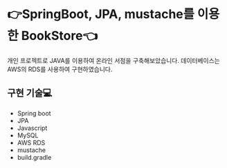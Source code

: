 # :point_right:SpringBoot, JPA, mustache를 이용한 BookStore:point_left:

개인 프로젝트로 JAVA를 이용하여 온라인 서점을 구축해보았습니다.
데이터베이스는 AWS의 RDS를 사용하여 구현하였습니다.

## 구현 기술:computer:
* Spring boot
* JPA
* Javascript
* MySQL
* AWS RDS
* mustache
* build.gradle
